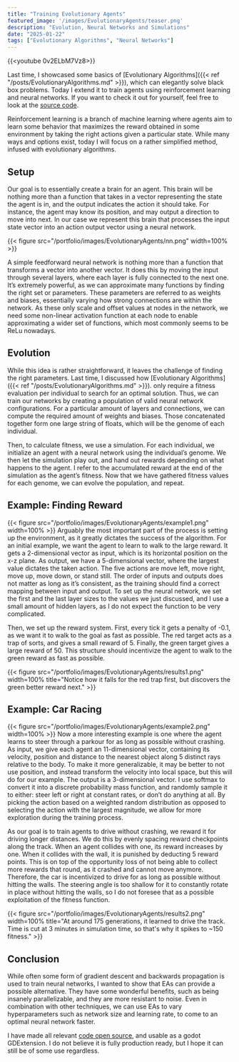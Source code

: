 ```yaml
---
title: "Training Evolutionary Agents"
featured_image: '/images/EvolutionaryAgents/teaser.png'
description: "Evolution, Neural Networks and Simulations"
date: "2025-01-22"
tags: ["Evolutionary Algorithms", "Neural Networks"]
---
```


{{<youtube 0v2ELbM7Vz8>}}

Last time, I showcased some basics of [Evolutionary Algorithms]({{< ref "/posts/EvolutionaryAlgorithms.md" >}}), which can elegantly solve black box problems. Today I extend it to train agents using reinforcement learning and neural networks. If you want to check it out for yourself, feel free to look at the [source code](https://github.com/JorisAR/EvolutionaryAgents).

Reinforcement learning is a branch of machine learning where agents aim to learn some behavior that maximizes the reward obtained in some environment by taking the right actions given a particular state. While many ways and options exist, today I will focus on a rather simplified method, infused with evolutionary algorithms.

## Setup
Our goal is to essentially create a brain for an agent. This brain will be nothing more than a function that takes in a vector representing the state the agent is in, and the output indicates the action it should take. For instance, the agent may know its position, and may output a direction to move into next. In our case we represent this brain that processes the input state vector into an action output vector using a neural network.

{{< figure src="/portfolio/images/EvolutionaryAgents/nn.png" width=100% >}}

A simple feedforward neural network is nothing more than a function that transforms a vector into another vector. It does this by moving the input through several layers, where each layer is fully connected to the next one. It’s extremely powerful, as we can approximate many functions by finding the right set or parameters. These parameters are referred to as weights and biases, essentially varying how strong connections are within the network. As these only scale and offset values at nodes in the network, we need some non-linear activation function at each node to enable approximating a wider set of functions, which most commonly seems to be ReLu nowadays.

## Evolution
While this idea is rather straightforward, it leaves the challenge of finding the right parameters. Last time, I discussed how [Evolutionary Algorithms]({{< ref "/posts/EvolutionaryAlgorithms.md" >}}). only require a fitness evaluation per individual to search for an optimal solution. Thus, we can train our networks by creating a population of valid neural network configurations. For a particular amount of layers and connections, we can compute the required amount of weights and biases. Those concatenated together form one large string of floats, which will be the genome of each individual.


Then, to calculate fitness, we use a simulation. For each individual, we initialize an agent with a neural network using the individual’s genome. We then let the simulation play out, and hand out rewards depending on what happens to the agent. I refer to the accumulated reward at the end of the simulation as the agent’s fitness. Now that we have gathered fitness values for each genome, we can evolve the population, and repeat.


## Example: Finding Reward
{{< figure src="/portfolio/images/EvolutionaryAgents/example1.png" width=100% >}}
Arguably the most important part of the process is setting up the environment, as it greatly dictates the success of the algorithm. For an initial example, we want the agent to learn to walk to the large reward. It gets a 2-dimensional vector as input, which is its horizontal position on the x-z plane. As output, we have a 5-dimensional vector, where the largest value dictates the taken action. The five actions are move left, move right, move up, move down, or stand still. The order of inputs and outputs does not matter as long as it’s consistent, as the training should find a correct mapping between input and output. To set up the neural network, we set the first and the last layer sizes to the values we just discussed, and I use a small amount of hidden layers, as I do not expect the function to be very complicated.

Then, we set up the reward system. First, every tick it gets a penalty of -0.1, as we want it to walk to the goal as fast as possible. The red target acts as a trap of sorts, and gives a small reward of 5. Finally, the green target gives a large reward of 50. This structure should incentivize the agent to walk to the green reward as fast as possible. 


{{< figure src="/portfolio/images/EvolutionaryAgents/results1.png" width=100% title="Notice how it falls for the red trap first, but discovers the green better reward next." >}}




## Example: Car Racing
{{< figure src="/portfolio/images/EvolutionaryAgents/example2.png" width=100% >}}
Now a more interesting example is one where the agent learns to steer through a parkour for as long as possible without crashing. As input, we give each agent an 11-dimensional vector, containing its velocity, position and distance to the nearest object along 5 distinct rays relative to the body. To make it more generalizable, it may be better to not use position, and instead transform the velocity into local space, but this will do for our example. The output is a 3-dimensional vector. I use softmax to convert it into a discrete probability mass function, and randomly sample it to either: steer left or right at constant rates, or don’t do anything at all. By picking the action based on a weighted random distribution as opposed to selecting the action with the largest magnitude, we allow for more exploration during the training process.


As our goal is to train agents to drive without crashing, we reward it for driving longer distances. We do this by evenly spacing reward checkpoints along the track. When an agent collides with one, its reward increases by one. When it collides with the wall, it is punished by deducting 5 reward points. This is on top of the opportunity loss of not being able to collect more rewards that round, as it crashed and cannot move anymore. Therefore, the car is incentivized to drive for as long as possible without hitting the walls. The steering angle is too shallow for it to constantly rotate in place without hitting the walls, so I do not foresee that as a possible exploitation of the fitness function.

{{< figure src="/portfolio/images/EvolutionaryAgents/results2.png" width=100% title="At around 175 generations, it learned to drive the track. Time is cut at 3 minutes in simulation time, so that's why it spikes to ~150 fitness." >}}

## Conclusion
While often some form of gradient descent and backwards propagation is used to train neural networks, I wanted to show that EAs can provide a possible alternative. They have some wonderful benefits, such as being insanely parallelizable, and they are more resistant to noise. Even in combination with other techniques, we can use EAs to vary hyperparameters such as network size and learning rate, to come to an optimal neural network faster.

I have made all relevant [code open source](https://github.com/JorisAR/EvolutionaryAgents), and usable as a godot GDExtension. I do not believe it is fully production ready, but I hope it can still be of some use regardless.


